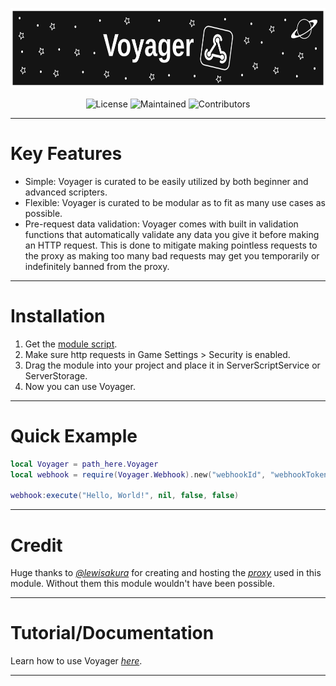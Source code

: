 <p align="center" width="100%">
    <img src="docs/assets/images/Voyager_Banner.svg" alt="Discohook" height="128em"/>
</p>

<p align="center">
    <img src="https://img.shields.io/github/license/Jodenee/Discohook?color=1e1e1e&style=for-the-badge" alt="License"/>
    <img src="https://img.shields.io/maintenance/yes/2023?color=1e1e1e&style=for-the-badge" alt="Maintained"/>
    <img src="https://img.shields.io/github/contributors/Jodenee/Discohook?color=1e1e1e&style=for-the-badge" alt="Contributors"/>
</p>

---

# **Key Features**

- Simple: Voyager is curated to be easily utilized by both beginner and advanced scripters.
- Flexible: Voyager is curated to be modular as to fit as many use cases as possible.
- Pre-request data validation: Voyager comes with built in validation functions that automatically validate any data you give it before making an HTTP request. This is done to mitigate making pointless requests to the proxy as making too many bad requests may get you temporarily or indefinitely banned from the proxy.

---

# **Installation**

1. Get the [module script](https://www.roblox.com/library/12390338563).
2. Make sure http requests in Game Settings > Security is enabled.
3. Drag the module into your project and place it in ServerScriptService or ServerStorage.
4. Now you can use Voyager.

---

# **Quick Example**

```lua
local Voyager = path_here.Voyager
local webhook = require(Voyager.Webhook).new("webhookId", "webhookToken")

webhook:execute("Hello, World!", nil, false, false)
```

---

# **Credit**

Huge thanks to [*@lewisakura*](https://www.roblox.com/users/25704749/profile) for creating and hosting the [*proxy*](https://github.com/lewisakura/webhook-proxy) used in this module. Without them this module wouldn't have been possible.

---

# **Tutorial/Documentation**

Learn how to use Voyager [*here*]().

---